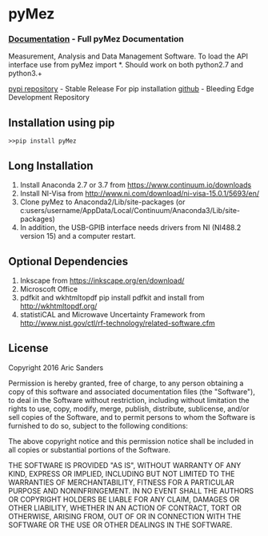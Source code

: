 # pyMez
### [Documentation](https://aricsanders.github.io/) - Full pyMez Documentation
Measurement, Analysis and Data Management Software. To load the API interface use from pyMez import *.
Should work on both python2.7 and python3.+

[pypi repository](https://pypi.org/project/pyMez/) - Stable Release For pip installation
[github](https://github.com/aricsanders/pyMez)  - Bleeding Edge Development Repository

Installation using pip
----------------------
`>>pip install pyMez`

Long Installation
------------
1.	Install Anaconda 2.7 or 3.7 from https://www.continuum.io/downloads
2.	Install NI-Visa from http://www.ni.com/download/ni-visa-15.0.1/5693/en/
3.	Clone pyMez to Anaconda2/Lib/site-packages (or c:users/username/AppData/Local/Continuum/Anaconda3/Lib/site-packages)
4.	In addition, the USB-GPIB interface needs drivers from NI (NI488.2 version 15) and a computer restart.

Optional Dependencies
----------------------
1. Inkscape from https://inkscape.org/en/download/
2. Microscoft Office
3. pdfkit and wkhtmltopdf pip install pdfkit and install from http://wkhtmltopdf.org/
4. statistiCAL and Microwave Uncertainty Framework from  http://www.nist.gov/ctl/rf-technology/related-software.cfm


License
-------

Copyright 2016 Aric Sanders

Permission is hereby granted, free of charge, to any person obtaining a copy of this software and associated documentation files (the "Software"), to deal in the Software without restriction, including without limitation the rights to use, copy, modify, merge, publish, distribute, sublicense, and/or sell copies of the Software, and to permit persons to whom the Software is furnished to do so, subject to the following conditions:

The above copyright notice and this permission notice shall be included in all copies or substantial portions of the Software.

THE SOFTWARE IS PROVIDED "AS IS", WITHOUT WARRANTY OF ANY KIND, EXPRESS OR IMPLIED, INCLUDING BUT NOT LIMITED TO THE WARRANTIES OF MERCHANTABILITY, FITNESS FOR A PARTICULAR PURPOSE AND NONINFRINGEMENT. IN NO EVENT SHALL THE AUTHORS OR COPYRIGHT HOLDERS BE LIABLE FOR ANY CLAIM, DAMAGES OR OTHER LIABILITY, WHETHER IN AN ACTION OF CONTRACT, TORT OR OTHERWISE, ARISING FROM, OUT OF OR IN CONNECTION WITH THE SOFTWARE OR THE USE OR OTHER DEALINGS IN THE SOFTWARE.

